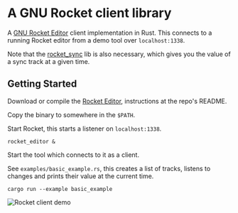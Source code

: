 # A GNU Rocket client library

A [GNU Rocket Editor][rocket] client implementation in Rust. This connects to a
running Rocket editor from a demo tool over `localhost:1338`.

Note that the [rocket_sync] lib is also necessary, which gives you the value of
a sync track at a given time.

[rocket]: https://github.com/emoon/rocket
[rocket_sync]: https://github.com/make-a-demo-tool-in-rust/rocket_sync

## Getting Started

Download or compile the [Rocket Editor][rocket], instructions at the repo's README.

Copy the binary to somewhere in the `$PATH`.

Start Rocket, this starts a listener on `localhost:1338`.

```
rocket_editor &
```

Start the tool which connects to it as a client.

See `examples/basic_example.rs`, this creates a list of tracks, listens to
changes and prints their value at the current time.

```
cargo run --example basic_example
```

![Rocket client demo](images/rocket-client-demo.gif)
